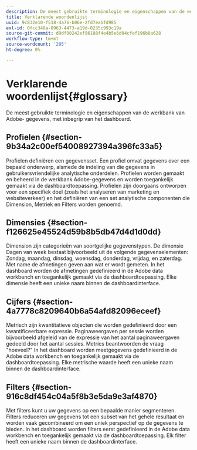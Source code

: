 ```yaml
---
description: De meest gebruikte terminologie en eigenschappen van de werkbank van Adobe- gegevens, met inbegrip van het dashboard.
title: Verklarende woordenlijst
uuid: 9c832e10-f518-4a76-b06e-2fd7ea1fd985
exl-id: 0fcc348a-8963-4473-a19d-0235c993c19a
source-git-commit: d9df90242ef96188f4e4b5e6d04cfef196b0a628
workflow-type: tm+mt
source-wordcount: '295'
ht-degree: 0%

---
```


# Verklarende woordenlijst{#glossary}

De meest gebruikte terminologie en eigenschappen van de werkbank van Adobe- gegevens, met inbegrip van het dashboard.

## Profielen {#section-9b34a2c00ef54008927394a396fc33a5}

Profielen definiëren een gegevensset. Een profiel omvat gegevens over een bepaald onderwerp, alsmede de indeling van die gegevens in gebruikersvriendelijke analytische onderdelen. Profielen worden gemaakt en beheerd in de werkbank Adobe-gegevens en worden toegankelijk gemaakt via de dashboardtoepassing. Profielen zijn doorgaans ontworpen voor een specifiek doel (zoals het analyseren van marketing en websiteverkeer) en het definiëren van een set analytische componenten die Dimension, Metriek en Filters worden genoemd.

## Dimensies {#section-f126625e45524d59b8b5db47d4d1d0dd}

Dimension zijn categorieën van soortgelijke gegevenstypen. De dimensie Dagen van week bestaat bijvoorbeeld uit de volgende gegevenselementen: Zondag, maandag, dinsdag, woensdag, donderdag, vrijdag, en zaterdag. Met name de afmetingen geven aan wat er wordt gemeten. In het dashboard worden de afmetingen gedefinieerd in de Adobe data workbench en toegankelijk gemaakt via de dashboardtoepassing. Elke dimensie heeft een unieke naam binnen de dashboardinterface.

## Cijfers {#section-4a7778c8209640b6a54afd82096eceef}

Metrisch zijn kwantitatieve objecten die worden gedefinieerd door een kwantificeerbare expressie. Paginaweergaven per sessie worden bijvoorbeeld afgeleid van de expressie van het aantal paginaweergaven gedeeld door het aantal sessies. Metrics beantwoorden de vraag &quot;hoeveel?&quot; In het dashboard worden meetgegevens gedefinieerd in de Adobe data workbench en toegankelijk gemaakt via de dashboardtoepassing. Elke metrische waarde heeft een unieke naam binnen de dashboardinterface.

## Filters {#section-916c8df454c04a5f8b3e5da9e3af4870}

Met filters kunt u uw gegevens op een bepaalde manier segmenteren. Filters reduceren uw gegevens tot een subset van het gehele resultaat en worden vaak gecombineerd om een uniek perspectief op de gegevens te bieden. In het dashboard worden filters eerst gedefinieerd in de Adobe data workbench en toegankelijk gemaakt via de dashboardtoepassing. Elk filter heeft een unieke naam binnen de dashboardinterface.
